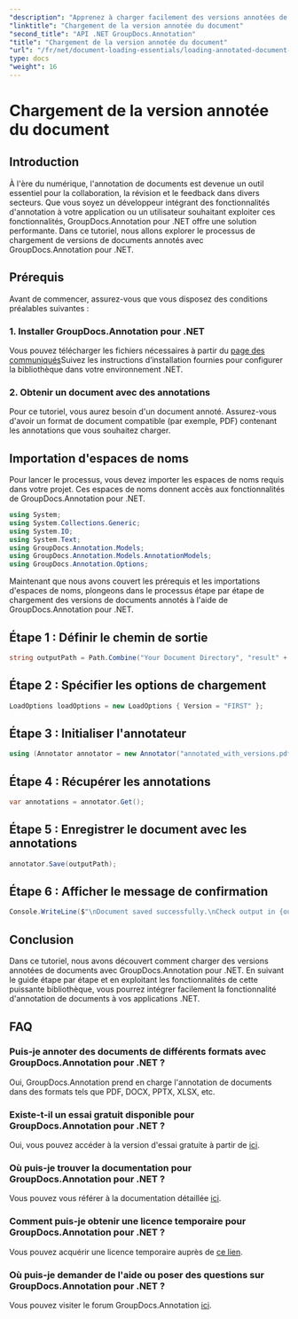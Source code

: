 ```yaml
---
"description": "Apprenez à charger facilement des versions annotées de documents avec GroupDocs.Annotation pour .NET. Simplifiez les processus de collaboration et de révision."
"linktitle": "Chargement de la version annotée du document"
"second_title": "API .NET GroupDocs.Annotation"
"title": "Chargement de la version annotée du document"
"url": "/fr/net/document-loading-essentials/loading-annotated-document-version/"
type: docs
"weight": 16
---
```


# Chargement de la version annotée du document

## Introduction
À l'ère du numérique, l'annotation de documents est devenue un outil essentiel pour la collaboration, la révision et le feedback dans divers secteurs. Que vous soyez un développeur intégrant des fonctionnalités d'annotation à votre application ou un utilisateur souhaitant exploiter ces fonctionnalités, GroupDocs.Annotation pour .NET offre une solution performante. Dans ce tutoriel, nous allons explorer le processus de chargement de versions de documents annotés avec GroupDocs.Annotation pour .NET.
## Prérequis
Avant de commencer, assurez-vous que vous disposez des conditions préalables suivantes :
### 1. Installer GroupDocs.Annotation pour .NET
Vous pouvez télécharger les fichiers nécessaires à partir du [page des communiqués](https://releases.groupdocs.com/annotation/net/)Suivez les instructions d’installation fournies pour configurer la bibliothèque dans votre environnement .NET.
### 2. Obtenir un document avec des annotations
Pour ce tutoriel, vous aurez besoin d'un document annoté. Assurez-vous d'avoir un format de document compatible (par exemple, PDF) contenant les annotations que vous souhaitez charger.

## Importation d'espaces de noms
Pour lancer le processus, vous devez importer les espaces de noms requis dans votre projet. Ces espaces de noms donnent accès aux fonctionnalités de GroupDocs.Annotation pour .NET.

```csharp
using System;
using System.Collections.Generic;
using System.IO;
using System.Text;
using GroupDocs.Annotation.Models;
using GroupDocs.Annotation.Models.AnnotationModels;
using GroupDocs.Annotation.Options;
```


Maintenant que nous avons couvert les prérequis et les importations d'espaces de noms, plongeons dans le processus étape par étape de chargement des versions de documents annotés à l'aide de GroupDocs.Annotation pour .NET.
## Étape 1 : Définir le chemin de sortie
```csharp
string outputPath = Path.Combine("Your Document Directory", "result" + Path.GetExtension("input.pdf"));
```
## Étape 2 : Spécifier les options de chargement
```csharp
LoadOptions loadOptions = new LoadOptions { Version = "FIRST" };
```
## Étape 3 : Initialiser l'annotateur
```csharp
using (Annotator annotator = new Annotator("annotated_with_versions.pdf", loadOptions))
```
## Étape 4 : Récupérer les annotations
```csharp
var annotations = annotator.Get();
```
## Étape 5 : Enregistrer le document avec les annotations
```csharp
annotator.Save(outputPath);
```
## Étape 6 : Afficher le message de confirmation
```csharp
Console.WriteLine($"\nDocument saved successfully.\nCheck output in {outputPath}.");
```

## Conclusion
Dans ce tutoriel, nous avons découvert comment charger des versions annotées de documents avec GroupDocs.Annotation pour .NET. En suivant le guide étape par étape et en exploitant les fonctionnalités de cette puissante bibliothèque, vous pourrez intégrer facilement la fonctionnalité d'annotation de documents à vos applications .NET.
## FAQ
### Puis-je annoter des documents de différents formats avec GroupDocs.Annotation pour .NET ?
Oui, GroupDocs.Annotation prend en charge l'annotation de documents dans des formats tels que PDF, DOCX, PPTX, XLSX, etc.
### Existe-t-il un essai gratuit disponible pour GroupDocs.Annotation pour .NET ?
Oui, vous pouvez accéder à la version d'essai gratuite à partir de [ici](https://releases.groupdocs.com/).
### Où puis-je trouver la documentation pour GroupDocs.Annotation pour .NET ?
Vous pouvez vous référer à la documentation détaillée [ici](https://tutorials.groupdocs.com/annotation/net/).
### Comment puis-je obtenir une licence temporaire pour GroupDocs.Annotation pour .NET ?
Vous pouvez acquérir une licence temporaire auprès de [ce lien](https://purchase.groupdocs.com/temporary-license/).
### Où puis-je demander de l'aide ou poser des questions sur GroupDocs.Annotation pour .NET ?
Vous pouvez visiter le forum GroupDocs.Annotation [ici](https://forum.groupdocs.com/c/annotation/10).
